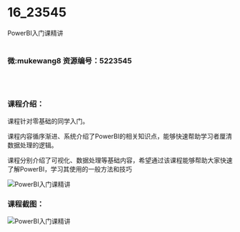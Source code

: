 # 16_23545
PowerBI入门课精讲
<br/></br>
<h3>微:mukewang8 资源编号：5223545</h3>
<br/></br>
<h3>课程介绍：</h3>
<p>课程针对零基础的同学入门。</p>
<p>课程内容循序渐进、系统介绍了<a title="查看与 PowerBI 相关的文章" target="_blank">PowerBI</a>的相关知识点，能够快速帮助学习者厘清数据处理的逻辑。</p>
<p>课程分别介绍了可视化、数据处理等基础内容，希望通过该课程能够帮助大家快速了解<a title="查看与 PowerBI 相关的文章" target="_blank">PowerBI</a>，学习其使用的一般方法和技巧</p>
<p><img src="https://www.ko996.com/wp-content/uploads/img/2022/04/1-11.png" alt="PowerBI入门课精讲"></p>
<div class="info-desc">
<h3>课程截图：</h3>
<p><img src="https://www.ko996.com/wp-content/uploads/img/2021/12/2-3.png" alt="PowerBI入门课精讲"></p>


			
</div>
